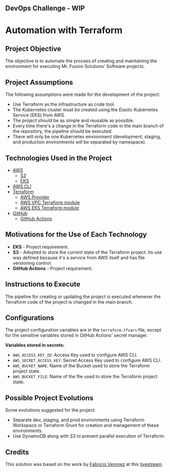 ## DevOps Challenge - WIP

# Automation with Terraform

## Project Objective

The objective is to automate the process of creating and maintaining the environment for executing Mr. Fusion Solutions' Software projects.

## Project Assumptions

The following assumptions were made for the development of the project:

- Use Terraform as the infrastructure as code tool.
- The Kubernetes cluster must be created using the Elastic Kubernetes Service (EKS) from AWS.
- The project should be as simple and reusable as possible.
- Every time there's a change in the Terraform code in the main branch of the repository, the pipeline should be executed.
- There will only be one Kubernetes environment (development, staging, and production environments will be separated by namespace).

## Technologies Used in the Project

- [AWS](https://aws.amazon.com)
   - [S3](https://aws.amazon.com/s3)
   - [EKS](https://aws.amazon.com/eks)
- [AWS CLI](https://aws.amazon.com/cli/)
- [Terraform](https://www.terraform.io)
    - [AWS Provider](https://registry.terraform.io/providers/hashicorp/aws)
    - [AWS VPC Terraform module](https://registry.terraform.io/modules/terraform-aws-modules/vpc/aws)
    - [AWS EKS Terraform module](https://registry.terraform.io/modules/terraform-aws-modules/eks/aws)
- [GitHub](https://github.com)
    - [GitHub Actions](https://github.com/features/actions)

## Motivations for the Use of Each Technology

- **EKS** - Project requirement.
- **S3** - Adopted to store the current state of the Terraform project. Its use was defined because it's a service from AWS itself and has file versioning control.
- **GitHub Actions** - Project requirement.

## Instructions to Execute

The pipeline for creating or updating the project is executed whenever the Terraform code of the project is changed in the main branch.

## Configurations

The project configuration variables are in the `terraform.tfvars` file, except for the sensitive variables stored in GitHub Actions' secret manager.

**Variables stored in secrets:**

- `AWS_ACCESS_KEY_ID`: Access Key used to configure AWS CLI.
- `AWS_SECRET_ACCESS_KEY`: Secret Access Key used to configure AWS CLI.
- `AWS_BUCKET_NAME`: Name of the Bucket used to store the Terraform project state.
- `AWS_BUCKET_FILE`: Name of the file used to store the Terraform project state.

## Possible Project Evolutions

Some evolutions suggested for the project:

- Separate dev, staging, and prod environments using Terraform Workspace or Terraform Grunt for creation and management of these environments.
- Use DynamoDB along with S3 to prevent parallel execution of Terraform.

## Credits

This solution was based on the work by [Fabricio Veronez](https://github.com/fabricioveronez) at this [livestream](https://www.youtube.com/watch?v=OhV-pXgeVq4).